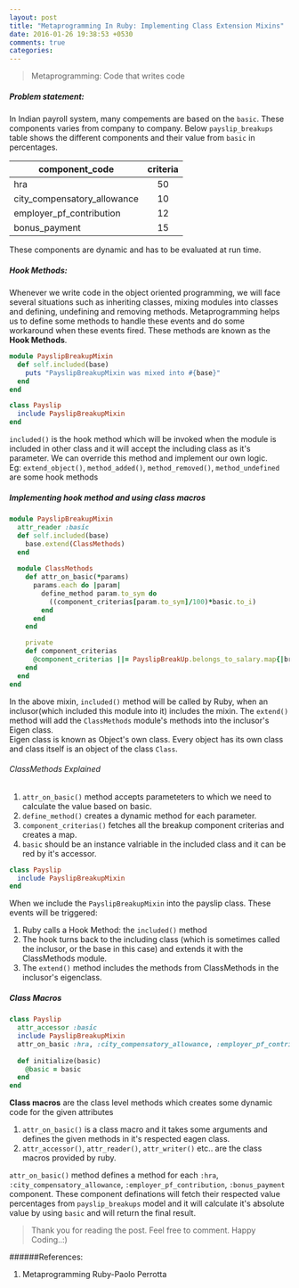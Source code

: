 ```yaml
---
layout: post
title: "Metaprogramming In Ruby: Implementing Class Extension Mixins"
date: 2016-01-26 19:38:53 +0530
comments: true
categories: 
---
```

> Metaprogramming: Code that writes code
 

##### Problem statement: 
  In Indian payroll system, many compements are based on the `basic`. These components varies from company to company. Below `payslip_breakups` table shows the different components and their value from `basic` in percentages. 

| component_code              |  criteria     |
|-----------------------------|:-------------:|
|    hra                      |     50        |          
| city_compensatory_allowance |     10        |          
| employer_pf_contribution    |     12        |          
| bonus_payment               |     15        |          
   
 These components are dynamic and has to be evaluated at run time.

<!--more--> 
##### Hook Methods:
 Whenever we write code in the object oriented programming, we will face several situations such as inheriting classes, mixing modules into classes and defining, undefining and removing methods. Metaprogramming helps us to define some methods to handle these events and do some workaround when these events fired. These methods are known as the **Hook Methods**. 


``` ruby payslip_breakup_mixin.rb
module PayslipBreakupMixin
  def self.included(base)
    puts "PayslipBreakupMixin was mixed into #{base}"
  end   
end
```
``` ruby payslip.rb
class Payslip
  include PayslipBreakupMixin
end
```
 `included()` is the hook method which will be invoked when the module is included in other class and it will accept the including class as it's parameter. We can override this method and implement our own logic.
<br/>
Eg: `extend_object()`, `method_added()`, `method_removed()`, `method_undefined` are some hook methods

##### Implementing hook method and using class macros

``` ruby  payslip_breakup_mixin.rb
module PayslipBreakupMixin
  attr_reader :basic
  def self.included(base)
    base.extend(ClassMethods)
  end   
  
  module ClassMethods
    def attr_on_basic(*params)
      params.each do |param|
        define_method param.to_sym do
          ((component_criterias[param.to_sym]/100)*basic.to_i)
        end
      end
    end

    private
    def component_criterias
      @component_criterias ||= PayslipBreakUp.belongs_to_salary.map{|break_up| [break_up.component_code.to_sym, break_up.criteria] }.to_h
    end
  end  
end
```
 In the above mixin, `included()` method will be called by Ruby, when an inclusor(which included this module into it) includes the mixin. The `extend()` method will add the `ClassMethods` module's methods into the inclusor's Eigen class. 
<br>
Eigen class is known as Object's own class. Every object has its own class and class itself is an object of the class `Class`. 

###### ClassMethods Explained
 1. `attr_on_basic()` method accepts parameteters to which we need to calculate the value based on basic. 
 2. `define_method()` creates a dynamic method for each parameter.
 3. `component_criterias()` fetches all the breakup component criterias and creates a map.
 4. `basic` should be an instance valriable in the included class and it can be red by it's accessor.

``` ruby payslip.rb
class Payslip
  include PayslipBreakupMixin
end
```

When we include the `PayslipBreakupMixin` into the payslip class. These events will be triggered:

 1. Ruby calls a Hook Method: the `included()` method
 2. The hook turns back to the including class (which is sometimes called the inclusor, or the base in this case) and extends it with the ClassMethods module.
 3. The `extend()` method includes the methods from ClassMethods in the inclusor's eigenclass.

##### Class Macros

``` ruby payslip.rb
class Payslip
  attr_accessor :basic
  include PayslipBreakupMixin
  attr_on_basic :hra, :city_compensatory_allowance, :employer_pf_contribution, :bonus_payment 
  
  def initialize(basic)
    @basic = basic
  end
end
```

  **Class macros** are the class level methods which creates some dynamic code for the given attributes

 1. `attr_on_basic()` is a class macro and it takes some arguments and defines the given methods in it's respected eagen class.
 2. `attr_accessor()`, `attr_reader()`, `attr_writer()` etc.. are the class macros provided by ruby.  

 `attr_on_basic()` method defines a method for each `:hra`, `:city_compensatory_allowance`, `:employer_pf_contribution`, `:bonus_payment` component. These component definations will fetch their respected value percentages from  `payslip_breakups` model and it will calculate it's absolute value by using `basic` and will return the final result.

>Thank you for reading the post. Feel free to comment.
>Happy Coding..:)

######References:
 1. Metaprogramming Ruby-Paolo Perrotta
